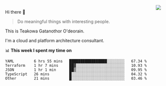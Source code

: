 <img align="right" src="https://github-readme-stats.vercel.app/api?username=Teakowa&show_icons=true&icon_color=2f80ed&text_color=718096&bg_color=ffffff&hide_title=true" />

Hi there 👋

> Do meaningful things with interesting people.

This is Teakowa Gatanothor O'deorain.

I'm a cloud and platform architecture consultant.

📊 **This week I spent my time on**
<!--START_SECTION:waka-->
```text
YAML         6 hrs 55 mins   █████████████████░░░░░░░░   67.34 % 
Terraform    1 hr 7 mins     ██▓░░░░░░░░░░░░░░░░░░░░░░   10.93 % 
JSON         1 hr 1 min      ██▒░░░░░░░░░░░░░░░░░░░░░░   09.95 % 
TypeScript   26 mins         █░░░░░░░░░░░░░░░░░░░░░░░░   04.32 % 
Other        21 mins         █░░░░░░░░░░░░░░░░░░░░░░░░   03.46 % 
```
<!--END_SECTION:waka-->
